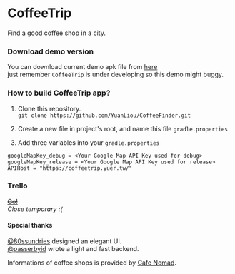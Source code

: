 # CoffeeTrip
Find a good coffee shop in a city.

### Download demo version
You can download current demo apk file from [here](https://goo.gl/I0IMsr) <br>
just remember `CoffeeTrip` is under developing so this demo might buggy.

### How to build CoffeeTrip app?
1. Clone this repository. <br>
`git clone https://github.com/YuanLiou/CoffeeFinder.git`

2. Create a new file in project's root, and name this file `gradle.properties`

3. Add three variables into your `gradle.properties`
```
googleMapKey_debug = <Your Google Map API Key used for debug>
googleMapKey_release = <Your Google Map API Key used for release>
APIHost = "https://coffeetrip.yuer.tw/"
```

### Trello
~~[Go!](https://trello.com/b/6Qpz4fIq/coffeetrip)~~  <br>
*Close temporary :(*

#### Special thanks
[@80ssundries](https://twitter.com/80ssundries) designed an elegant UI.<br>
[@passerbyid](https://twitter.com/passerbyid) wrote a light and fast backend.

Informations of coffee shops is provided by [Cafe Nomad](https://cafenomad.tw/).
